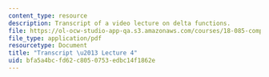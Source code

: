 ```yaml
---
content_type: resource
description: Transcript of a video lecture on delta functions.
file: https://ol-ocw-studio-app-qa.s3.amazonaws.com/courses/18-085-computational-science-and-engineering-i-fall-2008/bfa5a4bcfd62c8050753edbc14f1862e_18-085F08-L04.pdf
file_type: application/pdf
resourcetype: Document
title: "Transcript \u2013 Lecture 4"
uid: bfa5a4bc-fd62-c805-0753-edbc14f1862e
---
```

